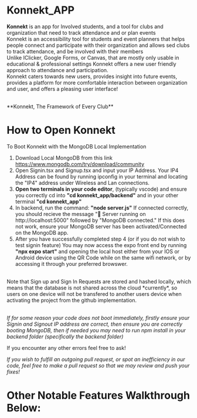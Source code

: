 # Konnekt_APP

**Konnekt** is an app for Involved students, and a tool for clubs and organization that need to track attendance and or plan events <br />
Konnekt is an accessibility tool for students and event planners that helps people connect and participate with their organization and allows sed clubs to track attendance, and be involved with their members <br />
Unlike IClicker, Google Forms, or Canvas, that are mostly only usable in educational & professional settings Konnekt offers a new user friendly approach to attendance and participation.  <br />
Konnekt caters towards new users, provides insight into future events, provides a platform for more comfortable interaction between organization and user, and offers a pleasing user interface! <br />

<br />
**Konnekt, The Framework of Every Club**
<br />

# How to Open Konnekt 

To Boot Konnekt with the MongoDB Local Implementation<br />
1) Download Local MongoDB from this link https://www.mongodb.com/try/download/community <br />
2) Open Signin.tsx and Signup.tsx and input your IP Address. Your IP4 Address can be found by running ipconfig in your terminal and locating the "IP4" address under Wireless and Lan connections. <br />
3) **Open two terminals in your code editor**, (typically vscode) and ensure you correctly cd into **"cd konnekt_app/backend"** and in your other terminal **"cd konnekt_app"** <br />
4) In backend, run the command: **"node server.js"** If connected correctly, you should recieve the message "🚀 Server running on http://localhost:5000" followed by "MongoDB connected." If this does not work, ensure your MongoDB server has been activated/Connected on the MongoDB app. <br />
5) After you have successfully completed step 4 (or if you do not wish to test signin feature) You may now access the expo front end by running **"npx expo start"** and opening the local host either from your IOS or Android device using the QR Code while on the same wifi network, or by accessing it through your preferred browswer.<br />

<br />
Note that Sign up and Sign In Requests are stored and hashed locally, which means that the database is not shared across the cloud *currently*, so users on one device will not be transfered to another users device when activating the project from the github implementation. <br />
<br />


*If for some reason your code does not boot immediately, firstly ensure your Signin and Signout IP address are correct, then ensure you are correctly booting MongoDB, then if needed you may need to run npm install in your backend folder (specifically the backend folder)* <br />

If you encounter any other errors feel free to ask!<br />

*If you wish to fulfill an outgoing pull request, or spot an inefficiency in our code, feel free to make a pull request so that we may review and push your fixes!* <br />

# Other Notable Features Walkthrough Below: <br />



